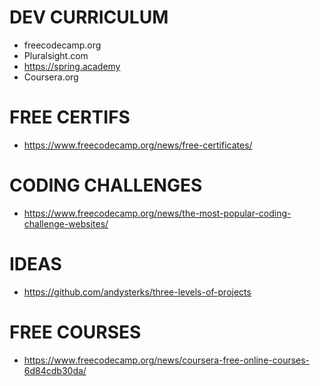 # DEV CURRICULUM
* freecodecamp.org
* Pluralsight.com
* https://spring.academy
* Coursera.org

# FREE CERTIFS
* https://www.freecodecamp.org/news/free-certificates/

# CODING CHALLENGES
* https://www.freecodecamp.org/news/the-most-popular-coding-challenge-websites/



# IDEAS
* https://github.com/andysterks/three-levels-of-projects

# FREE COURSES
* https://www.freecodecamp.org/news/coursera-free-online-courses-6d84cdb30da/

